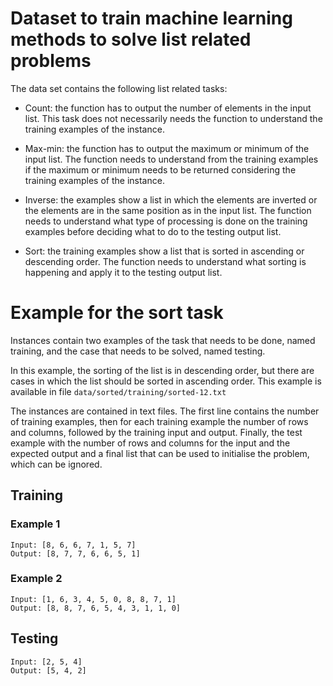 # Dataset to train machine learning methods to solve list related problems

The data set contains the following list related tasks:

- Count: the function has to output the number of elements in the input list. This task does not necessarily needs the function to understand the training examples of the instance.

- Max-min: the function has to output the maximum or minimum of the input list. The function needs to understand from the training examples if the maximum or minimum needs to be returned considering the training examples of the instance.

- Inverse: the examples show a list in which the elements are inverted or the elements are in the same position as in the input list. The function needs to understand what type of processing is done on the training examples before deciding what to do to the testing output list.

- Sort: the training examples show a list that is sorted in ascending or descending order. The function needs to understand what sorting is happening and apply it to the testing output list.

# Example for the sort task

Instances contain two examples of the task that needs to be done, named training, and the case that needs to be solved, named testing.

In this example, the sorting of the list is in descending order, but there are cases in which the list should be sorted in ascending order. This example is available in file `data/sorted/training/sorted-12.txt`

The instances are contained in text files. The first line contains the number of training examples, then for each training example the number of rows and columns, followed by the training input and output.
Finally, the test example with the number of rows and columns for the input and the expected output and a final list that can be used to initialise the problem, which can be ignored.

## Training

### Example 1

```
Input: [8, 6, 6, 7, 1, 5, 7]
Output: [8, 7, 7, 6, 6, 5, 1]
```

### Example 2

```
Input: [1, 6, 3, 4, 5, 0, 8, 8, 7, 1]
Output: [8, 8, 7, 6, 5, 4, 3, 1, 1, 0]
```

## Testing

```
Input: [2, 5, 4]
Output: [5, 4, 2]
```
